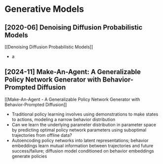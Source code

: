 # Generative Models

## [2020-06] Denoising Diffusion Probabilistic Models

[[Denoising Diffusion Probabilistic Models]]
- a

## [2024-11] Make-An-Agent: A Generalizable Policy Network Generator with Behavior-Prompted Diffusion

[[Make-An-Agent - A Generalizable Policy Network Generator with Behavior-Prompted Diffusion]]
- Traditional policy learning involves using demonstrations to make states to actions, modeling a narrow behavior distribution
- Can we learn the underlying parameter distribution in parameter space by predicting optimal policy network parameters using suboptimal trajectories from offline data?
- Autoencoding policy networks into latent representations; behavior embeddings learn mutual information between trajectories and future success/failure; diffusion model conditioned on behavior embeddings generate policies
